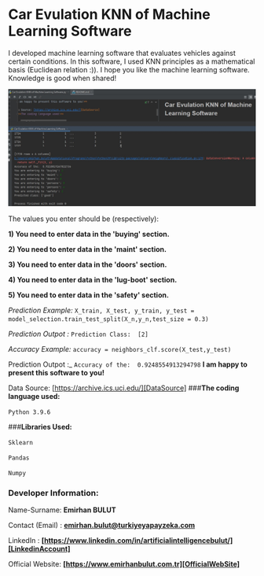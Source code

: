 # **Car Evulation KNN of Machine Learning Software**
I developed machine learning software that evaluates vehicles against certain conditions. In this software, I used KNN principles as a mathematical basis (Euclidean relation :)). I hope you like the machine learning software. Knowledge is good when shared!

<img src="https://raw.githubusercontent.com/emirhanai/Car-Evulation-KNN-of-Machine-Learning-Software/main/Car%20Evulation%20KNN%20of%20Machine%20Learning%20Software%20Image.jpg" alt="KNN of Car in Machine Learning">

The values you enter should be (respectively):

**1) You need to enter data in the 'buying' section.**

**2) You need to enter data in the 'maint' section.**

**3) You need to enter data in the 'doors' section.**

**4) You need to enter data in the 'lug-boot' section.**

**5) You need to enter data in the 'safety' section.**

_Prediction Example:_ `X_train, X_test, y_train, y_test = model_selection.train_test_split(X_n,y_n,test_size = 0.3)`

_Prediction Outpot :_ `Prediction Class:  [2]`

_Accuracy Example:_ `accuracy = neighbors_clf.score(X_test,y_test)`

 Prediction Outpot :_ `Accuracy of the:  0.9248554913294798`
**I am happy to present this software to you!**

Data Source: [https://archive.ics.uci.edu/][DataSource]
###**The coding language used:**

`Python 3.9.6`

###**Libraries Used:**

`Sklearn`

`Pandas`

`Numpy`
### **Developer Information:**

Name-Surname: **Emirhan BULUT**

Contact (Email) : **emirhan.bulut@turkiyeyapayzeka.com**

LinkedIn : **[https://www.linkedin.com/in/artificialintelligencebulut/][LinkedinAccount]**

[LinkedinAccount]: https://www.linkedin.com/in/artificialintelligencebulut/

Official Website: **[https://www.emirhanbulut.com.tr][OfficialWebSite]**

[OfficialWebSite]: https://www.emirhanbulut.com.tr

[DataSource]: https://archive.ics.uci.edu/


